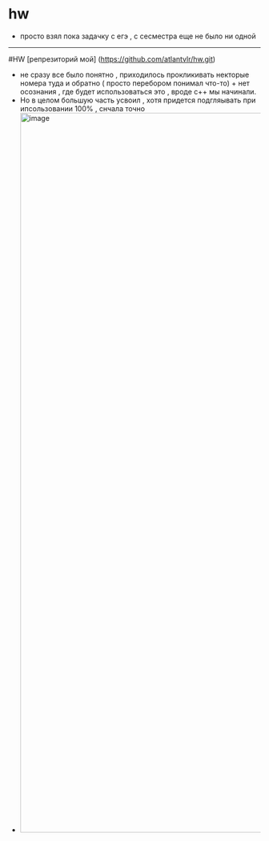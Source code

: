 # hw
* просто взял пока задачку с егэ , с сесместра еще не было ни одной
***
#HW
[репрезиторий мой] (https://github.com/atlantvlr/hw.git)
* не сразу все было понятно , приходилось прокликивать некторые номера туда и обратно ( просто перебором понимал что-то) + нет осознания , где будет использоваться это , вроде c++ мы начинали.
* Но в целом большую часть усвоил , хотя придется подгляывать при ипсользовании 100% , снчала точно
* <img width="2555" height="1439" alt="image" src="https://github.com/user-attachments/assets/a4ff8d52-aee7-49d2-8d4c-ec97f6a6fa6c" />
